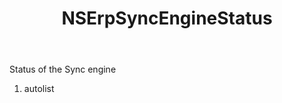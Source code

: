 ﻿---
uid: crmscript_ref_NSErpSyncEngineStatus
title: NSErpSyncEngineStatus
intellisense: Void.NSErpSyncEngineStatus
keywords: NSErpSyncEngineStatus
so.topic: reference
---

Status of the Sync engine

1. autolist 

